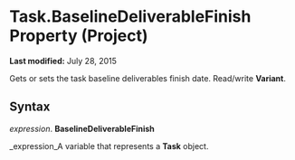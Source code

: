 
# Task.BaselineDeliverableFinish Property (Project)

 **Last modified:** July 28, 2015

Gets or sets the task baseline deliverables finish date. Read/write  **Variant**.

## Syntax

 _expression_. **BaselineDeliverableFinish**

 _expression_A variable that represents a  **Task** object.

